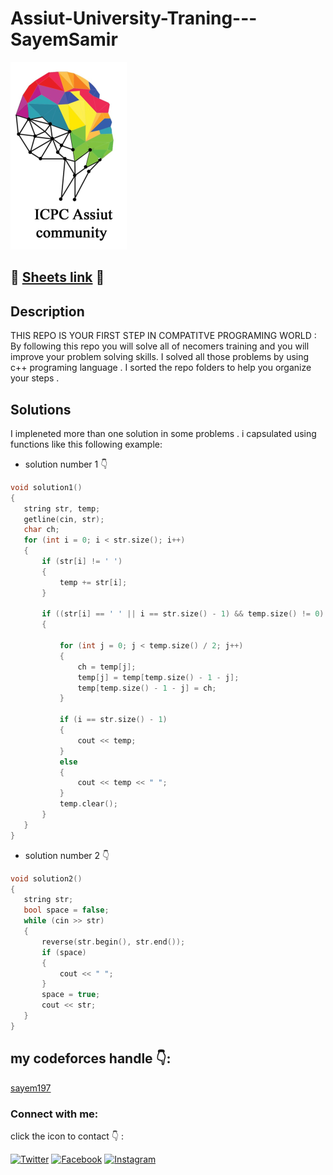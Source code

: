 # Assiut-University-Traning---SayemSamir
![Alt text for the logo](download.png)
## 👋 **[Sheets link](https://codeforces.com/group/MWSDmqGsZm/contests)** 👋

## Description
THIS REPO IS YOUR FIRST STEP IN COMPATITVE PROGRAMING WORLD :
By following this repo you will solve all of necomers training and you will improve your problem solving skills.
I solved all those problems by using c++ programing language .
I sorted the repo folders to help you organize your steps .

## Solutions
I impleneted more than one solution in some problems .
i capsulated using functions like this following example:

* solution number 1 👇
```cpp
void solution1()
{
   string str, temp;
   getline(cin, str);
   char ch;
   for (int i = 0; i < str.size(); i++)
   {
       if (str[i] != ' ')
       {
           temp += str[i];
       }

       if ((str[i] == ' ' || i == str.size() - 1) && temp.size() != 0)
       {

           for (int j = 0; j < temp.size() / 2; j++)
           {
               ch = temp[j];
               temp[j] = temp[temp.size() - 1 - j];
               temp[temp.size() - 1 - j] = ch;
           }

           if (i == str.size() - 1)
           {
               cout << temp;
           }
           else
           {
               cout << temp << " ";
           }
           temp.clear();
       }
   }
}
```
* solution number 2 👇
```cpp
void solution2()
{
   string str;
   bool space = false;
   while (cin >> str)
   {
       reverse(str.begin(), str.end());
       if (space)
       {
           cout << " ";
       }
       space = true;
       cout << str;
   }
}
```
## my codeforces handle 👇:
[sayem197](https://codeforces.com/profile/sayem197)

### Connect with me:
click the icon to contact 👇 :

[<img src="icons/twitter_icon.png" alt="Twitter" width="24"/>]([YOUR_TWITTER_PROFILE_URL](https://x.com/SamirSayem80470))
[<img src="icons/facebook_icon.png" alt="Facebook" width="24"/>](https://www.facebook.com/mdsayem197)
[<img src="icons/instagram_icon.png" alt="Instagram" width="24"/>](https://www.instagram.com/mdsayem197)



